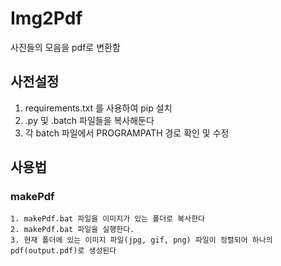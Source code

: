 # Img2Pdf
사진들의 모음을 pdf로 변환함

## 사전설정
1. requirements.txt 를 사용하여 pip 설치
2. .py 및 .batch 파일들을 복사해둔다
3. 각 batch 파일에서 PROGRAMPATH 경로 확인 및 수정

## 사용법
### makePdf
	1. makePdf.bat 파일을 이미지가 있는 폴더로 복사한다
	2. makePdf.bat 파일을 실행한다.
	3. 현재 폴더에 있는 이미지 파일(jpg, gif, png) 파일이 정렬되어 하나의 pdf(output.pdf)로 생성된다
